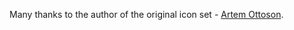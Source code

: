 Many thanks to the author of the original icon set - [Artem Ottoson](https://www.behance.net/Ottoson).
